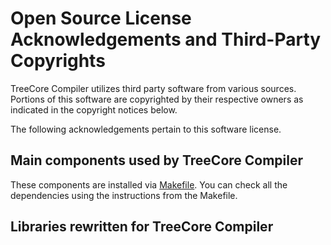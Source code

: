 # Open Source License Acknowledgements and Third-Party Copyrights

TreeCore Compiler utilizes third party software from various sources. Portions of this software are copyrighted by their respective owners as indicated in the copyright notices below.

The following acknowledgements pertain to this software license.

## Main components used by TreeCore Compiler
These components are installed via [Makefile](./Makefile). You can check all the dependencies using the instructions from the Makefile.

## Libraries rewritten for TreeCore Compiler